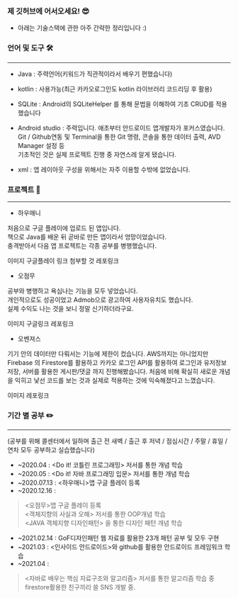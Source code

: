 
### 제 깃허브에 어서오세요! 😎

- 아래는 기술스택에 관한 아주 간략한 정리입니다 :)


### 언어 및 도구 🛠️

***

- Java : 주력언어(키워드가 직관적이라서 배우기 편했습니다)   

- kotlin : 사용가능(최근 카카오로그인도 kotlin 라이브러리 코드리딩 후 활용)   

- SQLite : Android의 SQLiteHelper 를 통해 문법을 이해하여 기초 CRUD를 적용했습니다   

- Android studio : 주력입니다. 애초부터 안드로이드 앱개발자가 포커스였습니다.   
Git / Github연동 및 Terminal을 통한 Git 명령, 콘솔을 통한 데이터 출력, AVD Manager 설정 등   
기초적인 것은 실제 프로젝트 진행 중 자연스레 알게 됐습니다.   

- xml : 앱 레이아웃 구성을 위해서는 자주 이용할 수밖에 없었습니다.   

### 프로젝트 🚀

***

- 하우매니

처음으로 구글 플레이에 업로드 된 앱입니다.   
책으로 Java를 배운 뒤 곧바로 만든 앱이라서 엉망이었습니다.   
충격받아서 다음 앱 프로젝트는 각종 공부를 병행했습니다.   

이미지
구글플레이 링크 첨부할 것
레포링크

- 오점무

공부와 병행하고 욕심나는 기능을 모두 넣었습니다.   
개인적으로도 성공이었고 Admob으로 광고하여 사용자유치도 했습니다.   
실제 수익도 나는 것을 보니 정말 신기하더라구요.

이미지
구글링크
레포링크

- 오벤져스

기기 안의 데이터만 다뤄서는 기능에 제한이 컸습니다.
AWS까지는 아니었지만 Firebase 의 Firestore를 활용하고
카카오 로그인 API를 활용하여 로그인과 유저정보 저장,
서버를 활용한 게시판/댓글 까지 진행해봤습니다.
처음에 비해 확실히 새로운 개념을 익히고 낯선 코드를 보는 것과
실제로 적용하는 것에 익숙해졌다고 느꼈습니다.

이미지
레포링크


### 기간 별 공부 ✏️

***

(공부를 위해 콜센터에서 일하며
출근 전 새벽 / 출근 후 저녁 / 점심시간 / 주말 / 휴일 / 연차 모두 공부하고 실습했습니다)

- ~2020.04 : <Do it! 코틀린 프로그래밍> 저서를 통한 개념 학습   
- ~2020.05 : <Do it! 자바 프로그래밍 입문> 저서를 통한 개념 학습   
- ~2020.07.13 : <하우매니>앱 구글 플레이 등록   
- ~2020.12.16 :  

> <오점무>앱 구글 플레이 등록   
> <객체지향의 사실과 오해> 저서를 통한 OOP개념 학습   
> <JAVA 객체지향 디자인패턴> 을 통한 디자인 패턴 개념 학습   
  
- ~2021.02.14 : GoF디자인패턴 웹 자료를 활용한 23개 패턴 공부 및 모두 구현   
- ~2021.03 : <인사이드 안드로이드>와 github를 활용한 안드로이드 프레임워크 학습   
- ~2021.04 :    
> <자바로 배우는 핵심 자료구조와 알고리즘> 저서를 통한 알고리즘 학습 중   
> firestore활용한 친구끼리 쓸 SNS 개발 중.   
